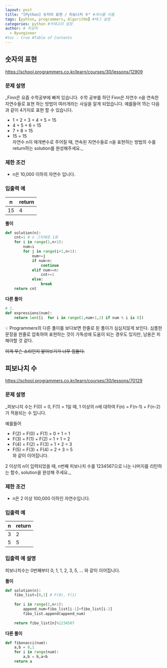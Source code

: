 ```yaml
---
layout: post
title: "[Python] 숫자의 표현 / 피보나치 수" #게시물 이름
tags: [pyhton, programmers, Algorithm] #태그 설정
categories: python #카테고리 설정
author: # 작성자
  - Byungineer
#toc : true #Table of Contents
---
```

## 숫자의 표현
<https://school.programmers.co.kr/learn/courses/30/lessons/12909>

### 문제 설명
_Finn은 요즘 수학공부에 빠져 있습니다. 수학 공부를 하던 Finn은 자연수 n을 연속한 자연수들로 표현 하는 방법이 여러개라는 사실을 알게 되었습니다. 예를들어 15는 다음과 같이 4가지로 표현 할 수 있습니다.

- 1 + 2 + 3 + 4 + 5 = 15
- 4 + 5 + 6 = 15
- 7 + 8 = 15
- 15 = 15   
자연수 n이 매개변수로 주어질 때, 연속된 자연수들로 n을 표현하는 방법의 수를 return하는 solution를 완성해주세요._

### 제한 조건
- n은 10,000 이하의 자연수 입니다.

### 입출력 예

n                     | return
--------------------- | ---------------------
15	                  | 4


**풀이**
```python
def solution(n):
    cnt=1 # n 그자체로 1회
    for i in range(1,n+1):
        num=i
        for j in range(i+1,n+1):
            num+=j
            if num<n:
                continue
            elif num==n:
                cnt+=1
            else:
                break     
    return cnt
```

**다른 풀이**
```python
# 1.
def expressions(num):
    return len([i  for i in range(1,num+1,2) if num % i is 0]) 

```


<aside>
💡 Programmers의 다른 풀이를 보다보면 한줄로 된 풀이가 심심치않게 보인다. 심플한 문장을 한줄로 압축하여 표현하는 것이 가독성에 도움이 되는 경우도 있지만, 남용은 피해야할 것 같다. 

~~이게 무슨 소리인지 알아보기가 너무 힘들다.~~
</aside>


## 피보나치 수
<https://school.programmers.co.kr/learn/courses/30/lessons/70129>

### 문제 설명
_피보나치 수는 F(0) = 0, F(1) = 1일 때, 1 이상의 n에 대하여 F(n) = F(n-1) + F(n-2) 가 적용되는 수 입니다.

예를들어   
- F(2) = F(0) + F(1) = 0 + 1 = 1
- F(3) = F(1) + F(2) = 1 + 1 = 2
- F(4) = F(2) + F(3) = 1 + 2 = 3
- F(5) = F(3) + F(4) = 2 + 3 = 5   
와 같이 이어집니다.

2 이상의 n이 입력되었을 때, n번째 피보나치 수를 1234567으로 나눈 나머지를 리턴하는 함수, solution을 완성해 주세요._

### 제한 조건
- n은 2 이상 100,000 이하인 자연수입니다.

### 입출력 예
n                     | return
--------------------- | ---------------------
3                     | 2 
5                     | 5

### 입출력 예 설명
피보나치수는 0번째부터 0, 1, 1, 2, 3, 5, ... 와 같이 이어집니다.

**풀이**
```python
def solution(n):
    fibo_list=[0,1] # F(0), F(1)
    
    for i in range(2,n+1):
        append_num=fibo_list[i-1]+fibo_list[i-2]
        fibo_list.append(append_num)
        
    return fibo_list[n]%1234567
```

**다른 풀이**
```python
def fibonacci(num):
    a,b = 0,1
    for i in range(num):
        a,b = b,a+b
    return a
```

